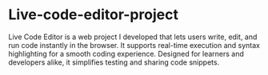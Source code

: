 # Live-code-editor-project
Live Code Editor is a web project I developed that lets users write, edit, and run code instantly in the browser. It supports real-time execution and syntax highlighting for a smooth coding experience. Designed for learners and developers alike, it simplifies testing and sharing code snippets.
